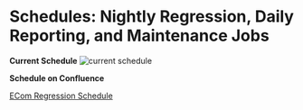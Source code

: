 # Schedules: Nightly Regression, Daily Reporting, and Maintenance Jobs

**Current Schedule**
![current schedule](./img/regression-schedule-19-10-2022)

**Schedule on Confluence**

[ECom Regression Schedule](https://confluence-eu.pvh.com/display/DHQC/ECom+Regression+Schedule)
